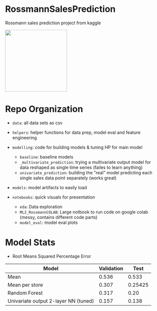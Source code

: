 # RossmannSalesPrediction
Rossmann sales prediction project from kaggle

<img width=200 src="https://user-images.githubusercontent.com/58488209/136593674-d9b51420-a110-4f30-a57e-5709818be3e3.png">



# Repo Organization
- `data`: all data sets as csv
- `helpers`: helper functions for data prep, model eval and feature engineering
- `modelling`: code for building models & tuning HP for main model
    - `baseline`: baseline models
    - `_multivariate_prediction`: trying a multivariate output model for data reshaped as single time series (failes to learn anything)
    - `univariate_prediction`: building the "real" model predicting each single sales data point separately (works great)

- `models`: model artifacts to easily load
- `notebooks`: quick visuals for presentation
    - `eda`: Data exploration
    - `ML2_RossmannCOLAB`: Large notbook to run code on google colab (messy, contains different code parts)
    - `model_eval`: model eval plots


# Model Stats
- Root Means Squared Percentage Error

|Model | Validation | Test |
| ----- | ----------| -----|
|Mean | 0.536 | 0.533 |
|Mean per store| 0.307 | 0.25425 |
|Random Forest| 0.317 | 0.20 |
|Univariate output 2-layer NN (tuned)| 0.157 | 0.138 |
